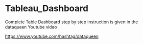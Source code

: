 # Tableau_Dashboard

Complete Table Dashboard step by step instruction is given in the dataqueen Youtube video 

https://www.youtube.com/hashtag/dataqueen
